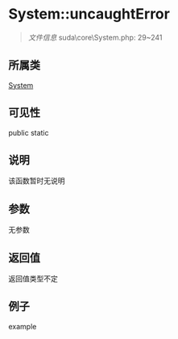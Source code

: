 # System::uncaughtError

> *文件信息* suda\core\System.php: 29~241
## 所属类 

[System](../System.md)

## 可见性

  public  static
## 说明

该函数暂时无说明

## 参数

无参数

## 返回值
返回值类型不定

## 例子

example